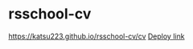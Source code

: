 # rsschool-cv
https://katsu223.github.io/rsschool-cv/cv
[Deploy link](http://resumeforrss.surge.sh/)
